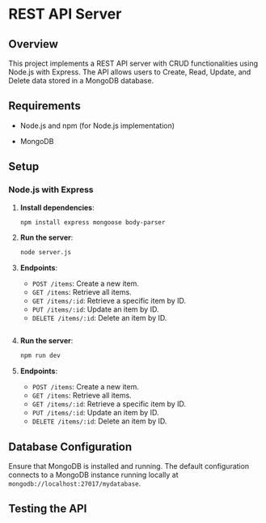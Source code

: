 # REST API Server

## Overview
This project implements a REST API server with CRUD functionalities using Node.js with Express. The API allows users to Create, Read, Update, and Delete data stored in a MongoDB database.

## Requirements
- Node.js and npm (for Node.js implementation)

- MongoDB

## Setup

### Node.js with Express

1. **Install dependencies**:
    ```bash
    npm install express mongoose body-parser
    ```

2. **Run the server**:
    ```bash
    node server.js
    ```

3. **Endpoints**:
    - `POST /items`: Create a new item.
    - `GET /items`: Retrieve all items.
    - `GET /items/:id`: Retrieve a specific item by ID.
    - `PUT /items/:id`: Update an item by ID.
    - `DELETE /items/:id`: Delete an item by ID.

    ```

2. **Run the server**:
    ```bash
    npm run dev
    
    ```

3. **Endpoints**:
    - `POST /items`: Create a new item.
    - `GET /items`: Retrieve all items.
    - `GET /items/:id`: Retrieve a specific item by ID.
    - `PUT /items/:id`: Update an item by ID.
    - `DELETE /items/:id`: Delete an item by ID.

## Database Configuration
Ensure that MongoDB is installed and running. The default configuration connects to a MongoDB instance running locally at `mongodb://localhost:27017/mydatabase`.

## Testing the API

